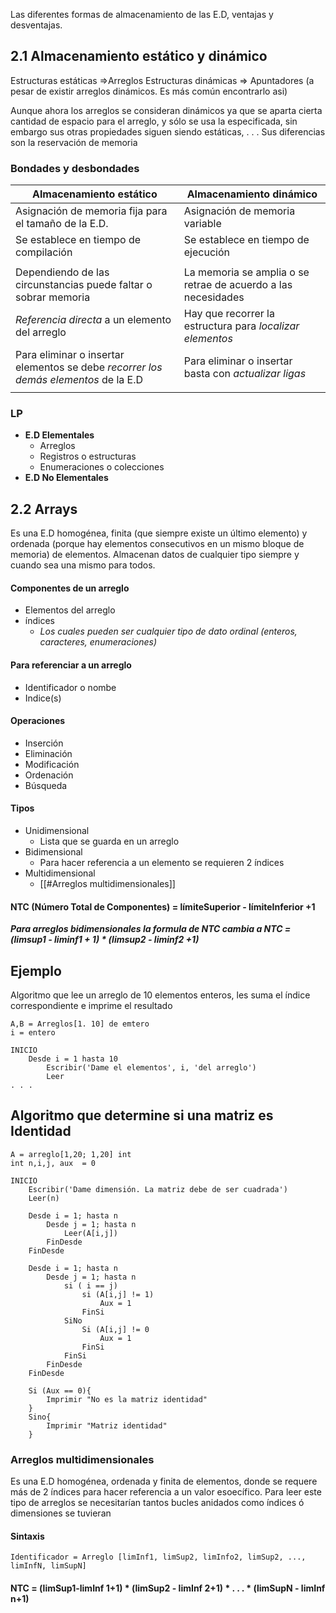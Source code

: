 Las diferentes formas de almacenamiento de las E.D, ventajas y desventajas.
## 2.1 Almacenamiento estático y dinámico
Estructuras estáticas =>Arreglos
Estructuras dinámicas => Apuntadores (a pesar de existir arreglos dinámicos. Es más común encontrarlo asi)

Aunque ahora los arreglos se consideran dinámicos ya que se aparta cierta cantidad de espacio para el arreglo, y sólo se usa la especificada, sin embargo sus otras propiedades siguen siendo estáticas, . . .
Sus diferencias son la reservación de memoria

### Bondades y desbondades

| **Almacenamiento estático** | **Almacenamiento dinámico** |
|--------------|--------------|
|Asignación de memoria fija para el tamaño de la E.D.| Asignación de memoria variable    |
| Se establece en tiempo de compilación    | Se establece en tiempo de ejecución   
||| 
| Dependiendo de las circunstancias puede faltar o sobrar memoria | La memoria se amplia o se retrae de acuerdo a las necesidades|
| *Referencia directa* a un elemento del arreglo |  Hay que recorrer la estructura para *localizar elementos*|
| Para eliminar o insertar elementos se debe *recorrer los demás elementos* de la E.D | Para eliminar o insertar basta con *actualizar ligas* |
| | |


### LP
- **E.D Elementales**
	- Arreglos
	- Registros o estructuras
	- Enumeraciones o colecciones
- **E.D No Elementales**

## 2.2 Arrays
Es una E.D homogénea, finita (que siempre existe un último elemento) y ordenada (porque hay elementos consecutivos en un mismo bloque de memoria) de elementos. Almacenan datos de cualquier tipo siempre y cuando sea una mismo para todos.
#### Componentes de un arreglo
- Elementos del arreglo
- índices
	- *Los cuales pueden ser cualquier tipo de dato ordinal (enteros, caracteres, enumeraciones)*
#### Para referenciar a un arreglo
- Identificador o nombe
- Indice(s)
#### Operaciones
- Inserción
- Eliminación
- Modificación
- Ordenación
- Búsqueda
#### Tipos 
- Unidimensional
	- Lista que se guarda en un arreglo
- Bidimensional
	- Para hacer referencia a un elemento se requieren 2 índices
- Multidimensional
	- [[#Arreglos multidimensionales]]
#### NTC (Número Total de Componentes) = límiteSuperior - límiteInferior +1
***Para arreglos bidimensionales la formula de NTC cambia a 
NTC = (limsup1 - liminf1 + 1) * (limsup2 - liminf2 +1)***
## Ejemplo
Algoritmo que lee  un arreglo de 10 elementos enteros, les suma el índice correspondiente e imprime el resultado
```
A,B = Arreglos[1. 10] de emtero
i = entero

INICIO
	Desde i = 1 hasta 10
		Escribir('Dame el elementos', i, 'del arreglo')
		Leer 
. . .

```


## Algoritmo que determine si una matriz es Identidad
``` DEFINICION DE VAIRABLES
A = arreglo[1,20; 1,20] int
int n,i,j, aux  = 0

INICIO
	Escribir('Dame dimensión. La matriz debe de ser cuadrada')
	Leer(n)
	
	Desde i = 1; hasta n
		Desde j = 1; hasta n
			Leer(A[i,j])
		FinDesde
	FinDesde

	Desde i = 1; hasta n
		Desde j = 1; hasta n
			si ( i == j)
				si (A[i,j] != 1)
					Aux = 1
				FinSi
			SiNo
				Si (A[i,j] != 0
					Aux = 1
				FinSi
			FinSi
		FinDesde
	FinDesde

	Si (Aux == 0){
		Imprimir "No es la matriz identidad"
	}
	Sino{
		Imprimir "Matriz identidad"
	}

```

### Arreglos multidimensionales
Es una E.D homogénea, ordenada y finita de elementos, donde se requere más de 2 índices para hacer referencia a un valor esoecífico.
Para leer este tipo de arreglos se necesitarían tantos bucles anidados como índices ó dimensiones se tuvieran

#### Sintaxis
```
Identificador = Arreglo [limInf1, limSup2, limInfo2, limSup2, ...,  limInfN, limSupN]
```

#### NTC = (limSup1-limInf 1+1) * (limSup2 - limInf 2+1) * . . . * (limSupN - limInf n+1) 

